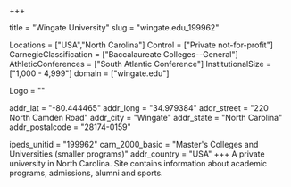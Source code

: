 
+++

title = "Wingate University"
slug = "wingate.edu_199962"

Locations = ["USA","North Carolina"]
Control = ["Private not-for-profit"]
CarnegieClassification = ["Baccalaureate Colleges--General"]
AthleticConferences = ["South Atlantic Conference"]
InstitutionalSize = ["1,000 - 4,999"]
domain = ["wingate.edu"]

Logo = ""

addr_lat = "-80.444465"
addr_long = "34.979384"
addr_street = "220 North Camden Road"
addr_city = "Wingate"
addr_state = "North Carolina"
addr_postalcode = "28174-0159"

ipeds_unitid = "199962"
carn_2000_basic = "Master's Colleges and Universities (smaller programs)"
addr_country = "USA"
+++
    A private university in North Carolina. Site contains information about academic programs, admissions, alumni and sports.
